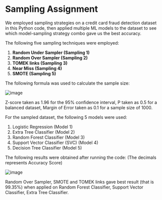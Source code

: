 # Sampling Assignment

We employed sampling strategies on a credit card fraud detection dataset in this Python code, then applied multiple ML models to the dataset to see which model-sampling strategy combo gave us the best accuracy.

The following five sampling techniques were employed:
1. **Random Under Sampler (Sampling 1)**
2. **Random Over Sampler (Sampling 2)**
3. **TOMEK links (Sampling 3)**
4. **Near Miss (Sampling 4)**
5. **SMOTE (Sampling 5)**

The following formula was used to calculate the sample size:

![image](https://user-images.githubusercontent.com/76558062/220184739-cfdc6f01-6ed3-48c5-8486-7a21509d48eb.png)

Z-score taken as 1.96 for the 95% confidence interval, P taken as 0.5 for a balanced dataset, Margin of Error taken as 0.1 for a sample size of 1000.

For the sampled dataset, the following 5 models were used:
1. Logistic Regression (Model 1)
2. Extra Tree Classifier (Model 2)
3. Random Forest Classifier (Model 3)
4. Support Vector Classifier (SVC) (Model 4)
5. Decision Tree Classifier (Model 5)

The following results were obtained after running the code:
(The decimals represents Accuracy Score)

![image](https://user-images.githubusercontent.com/76558062/220185643-e7df0ec4-c456-40a1-8beb-ec339f3e9341.png)

Random Over Sampler, SMOTE and TOMEK links gave best result (that is 99.35%) when applied on Random Forest Classifier, Support Vector Classifier, Extra Tree Classifier.
